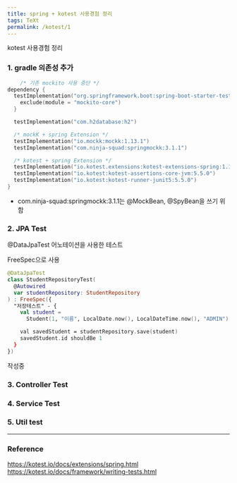 ```yaml
---
title: spring + kotest 사용경험 정리
tags: TeXt
permalink: /kotest/1
---
```



<!--more-->
kotest 사용경험 정리

### 1. gradle 의존성 추가

```kotlin
    /* 기존 mockito 사용 중단 */
dependency {
  testImplementation("org.springframework.boot:spring-boot-starter-test") {
    exclude(module = "mockito-core")
  }

  testImplementation("com.h2database:h2")

  /* mockK + spring Extension */
  testImplementation("io.mockk:mockk:1.13.1")
  testImplementation("com.ninja-squad:springmockk:3.1.1")

  /* kotest + spring Extension */
  testImplementation("io.kotest.extensions:kotest-extensions-spring:1.1.2")
  testImplementation("io.kotest:kotest-assertions-core-jvm:5.5.0")
  testImplementation("io.kotest:kotest-runner-junit5:5.5.0")
}
```

* com.ninja-squad:springmockk:3.1.1는 @MockBean, @SpyBean을 쓰기 위함

### 2. JPA Test

@DataJpaTest 어노테이션을 사용한 테스트

FreeSpec으로 사용
```kotlin
@DataJpaTest
class StudentRepositoryTest(
  @Autowired
  var studentRepository: StudentRepository
) : FreeSpec({
  "저장테스트" - {
    val student =
      Student(1, "이름", LocalDate.now(), LocalDateTime.now(), "ADMIN")

    val savedStudent = studentRepository.save(student)
    savedStudent.id shouldBe 1
  }
})
```

작성중
### 3. Controller Test


### 4. Service Test

### 5. Util test

---

### Reference

https://kotest.io/docs/extensions/spring.html
https://kotest.io/docs/framework/writing-tests.html
